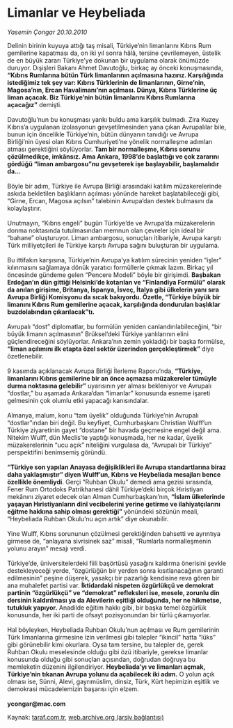 # Limanlar ve Heybeliada

*Yasemin Çongar 20.10.2010*

<div class="yazi">Delinin birinin kuyuya attığı taş misali, Türkiye’nin limanlarını Kıbrıs Rum gemilerine kapatması da, on iki yıl sonra hâlâ, tersine çevrilemeyen, üstelik de en büyük zararı Türkiye’ye dokunan bir uygulama olarak önümüzde duruyor. Dışişleri Bakanı Ahmet Davutoğlu, birkaç ay önceki konuşmasında, <b>“Kıbrıs Rumlarına bütün Türk limanlarının açılmasına hazırız. Karşılığında istediğimiz tek şey var: Kıbrıs Türklerinin de limanlarının, Girne’nin, Magosa’nın, Ercan Havalimanı’nın açılması. Dünya, Kıbrıs Türklerine üç liman açacak. Biz Türkiye’nin bütün limanlarını Kıbrıs Rumlarına açacağız”</b> demişti. <br/><br/>Davutoğlu’nun bu konuşması yankı buldu ama karşılık bulmadı. Zira Kuzey Kıbrıs’a uygulanan izolasyonun gevşetilmesinden yana çıkan Avrupalılar bile, bunun için öncelikle Türkiye’nin, bütün dünyanın tanıdığı ve Avrupa Birliği’nin üyesi olan Kıbrıs Cumhuriyeti’ne yönelik normalleşme adımları atması gerektiğini söylüyorlar. <b>Tam bir normalleşme, Kıbrıs sorunu çözülmedikçe, imkânsız. Ama Ankara, 1998’de başlattığı ve çok zararını gördüğü “liman ambargosu”nu gevşeterek işe başlayabilir, başlamalıdır da... </b><br/><br/>Böyle bir adım, Türkiye ile Avrupa Birliği arasındaki katılım müzakerelerinde askıda bekletilen başlıkların açılması yönünde hareket başlatabileceği gibi, “Girne, Ercan, Magosa açılsın” talebinin Avrupa’dan destek bulmasını da kolaylaştırır. <br/><br/>Unutmayın, “Kıbrıs engeli” bugün Türkiye’de ve Avrupa’da müzakerelerin donma noktasında tutulmasından memnun olan çevreler için ideal bir “bahane” oluşturuyor. Liman ambargosu, sonuçları itibariyle, Avrupa karşıtı Türk milliyetçileri ile Türkiye karşıtı Avrupa sağını buluşturan bir uygulama. <br/><br/>Bu ittifakın karşısına, Türkiye’nin Avrupa’ya katılım sürecinin yeniden “işler” kılınmasını sağlamaya dönük yaratıcı formüllerle çıkmak lazım. Birkaç yıl öncesinde gündeme gelen “Pencere Modeli” böyle bir girişimdi. <b>Başbakan Erdoğan’ın dün gittiği Helsinki’de kotarılan ve “Finlandiya Formülü” olarak da anılan girişime, Britanya, İspanya, İsveç, İtalya gibi ülkelerin yanı sıra Avrupa Birliği Komisyonu da sıcak bakıyordu. Özetle, “Türkiye büyük bir limanını Kıbrıs Rum gemilerine açacak, karşılığında dondurulan başlıklar buzdolabından çıkarılacak”tı.</b> <br/><br/>Avrupalı “dost” diplomatlar, bu formülün yeniden canlandırılabileceğini, “bir büyük limanın açılmasının” Brüksel’deki Türkiye yanlılarının elini güçlendireceğini söylüyorlar. Ankara’nın zemin yokladığı bir başka formülse, <b>“liman açılımını ilk etapta özel sektör üzerinden gerçekleştirmek”</b> diye özetlenebilir. <br/><br/>9 kasımda açıklanacak Avrupa Birliği İlerleme Raporu’nda, <b>“Türkiye, limanlarını Kıbrıs gemilerine bir an önce açmazsa müzakereler tümüyle durma noktasına gelebilir”</b> uyarısının yer alması bekleniyor ve Avrupalı “dostlar,” bu aşamada Ankara’dan “limanlar” konusunda esneme işareti gelmesinin çok olumlu etki yapacağı kanısındalar. <br/><br/>Almanya, malum, konu “tam üyelik” olduğunda Türkiye’nin Avrupalı “dostlar”ından biri değil. Bu keyfiyet, Cumhurbaşkanı Christian Wulff’un Türkiye ziyaretinin gayet “dostane” bir havada geçmesine engel değil ama. Nitekim Wulff, dün Meclis’te yaptığı konuşmada, her ne kadar, üyelik müzakerelerinin “ucu açık” niteliğini vurgulasa da, “Avrupalı bir Türkiye” perspektifini benimsemiş göründü. <b><br/><br/>“Türkiye son yapılan Anayasa değişiklikleri ile Avrupa standartlarına biraz daha yaklaşmıştır” diyen Wulff’un, Kıbrıs ve Heybeliada mesajları bence özellikle önemliydi</b>. Gerçi “Ruhban Okulu” demedi ama gezisi sırasında, Fener Rum Ortodoks Patrikhanesi dâhil Türkiye’deki birçok Hıristiyan mekânını ziyaret edecek olan Alman Cumhurbaşkanı’nın, <b>“İslam ülkelerinde yaşayan Hıristiyanların dinî vecibelerini yerine getirme ve ilahiyatçılarını eğitme hakkına sahip olması gerektiği”</b> yönündeki sözünün meali, “Heybeliada Ruhban Okulu’nu açın artık” diye okunabilir. <br/><br/>Yine Wulff, Kıbrıs sorununun çözülmesi gerektiğinden bahsetti ve ayrıntıya girmese de, “anlayana sivrisinek saz” misali, “Rumlarla normalleşmenin yolunu arayın” mesajı verdi. <br/><br/>Türkiye’de, üniversitelerdeki fiili başörtüsü yasağını kaldırma önerisini şevkle destekleyeceği yerde, “özgürlüğün bir yerden sonra kısıtlanacağının garanti edilmesinin” peşine düşerek, yasakçı bir pazarlığı kendisine reva gören bir ana muhalefet partisi var. <b>İktidardaki nispeten özgürlükçü ve demokrat partinin “özgürlükçü” ve “demokrat” refleksleri ise, mesele, zorunlu din dersinin kaldırılması ya da Alevilerin eşitliği olduğunda, her ne hikmetse, tutukluk yapıyor.</b> Anadilde eğitim hakkı gibi, bir başka temel özgürlük konusunda, her iki parti de ofsayt pozisyonundan bir türlü çıkamıyorlar. <br/><br/>Hal böyleyken, Heybeliada Ruhban Okulu’nun açılması ve Rum gemilerinin Türk limanlarına girmesine izin verilmesi gibi talepler “ikincil” hatta “lüks” gibi görünebilir kimi okurlara. Oysa tam tersine, bu talepler de, gerek Ruhban Okulu meselesinde olduğu gibi özü itibariyle, gerekse limanlar konusunda olduğu gibi sonuçları açısından, doğrudan doğruya bu memleketin düzenini ilgilendiriyor. <b>Heybeliada’yı ve limanları açmak, Türkiye’nin tıkanan Avrupa yolunu da açabilecek iki adım.</b> O yolun açık olması ise, Sünni, Alevi, gayrımüslim, dinsiz, Türk, Kürt hepimizin eşitlik ve demokrasi mücadelemizin başarısı için elzem. <b><br/><br/>ycongar@mac.com</b></div>

Kaynak: [taraf.com.tr](http://www.taraf.com.tr:80/yasemin-congar/makale-limanlar-ve-heybeliada.htm), [web.archive.org (arşiv bağlantısı)](http://web.archive.org/web/20101022135107/http://www.taraf.com.tr:80/yasemin-congar/makale-limanlar-ve-heybeliada.htm)
